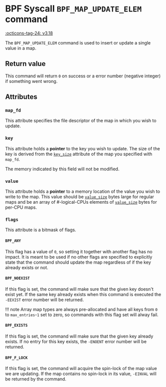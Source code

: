 # BPF Syscall `BPF_MAP_UPDATE_ELEM` command

<!-- [FEATURE_TAG](BPF_MAP_UPDATE_ELEM) -->
[:octicons-tag-24: v3.18](https://github.com/torvalds/linux/commit/db20fd2b01087bdfbe30bce314a198eefedcc42e)
<!-- [/FEATURE_TAG] -->

The `BPF_MAP_UPDATE_ELEM` command is used to insert or update a single value in a map.

## Return value

This command will return `0` on success or a error number (negative integer) if something went wrong.

## Attributes
### `map_fd`

This attribute specifies the file descriptor of the map in which you wish to update.

### `key`

This attribute holds a **pointer** to the key you wish to update. The size of the key is derived from the [`key_size`](BPF_MAP_CREATE.md#key_size) attribute of the map you specified with `map_fd`.

The memory indicated by this field will not be modified.

### `value`

This attribute holds a **pointer** to a memory location of the value you wish to write to the map. This value should be [`value_size`](BPF_MAP_CREATE.md#value_size) bytes large for regular maps and be an array of #-logical-CPUs elements of [`value_size`](BPF_MAP_CREATE.md#value_size) bytes for per-CPU maps.

### `flags`

This attribute is a bitmask of flags.

#### `BPF_ANY`

This flag has a value of `0`, so setting it together with another flag has no impact. It is meant to be used if no other flags are specified to explicitly state that the command should update the map regardless of if the key already exists or not.

#### `BPF_NOEXIST`

If this flag is set, the command will make sure that the given key doesn't exist yet. If the same key already exists when this command is executed the `-EEXIST` error number will be returned.

!!! note
    Array map types are always pre-allocated and have all keys from `0` to `max_entries`-`1` set to zero, so commands with this flag set will alway fail.

#### `BPF_EXISTS`

If this flag is set, the command will make sure that the given key already exists. If no entry for this key exists, the `-ENOENT` error number will be returned.

#### `BPF_F_LOCK`

If this flag is set, the command will acquire the spin-lock of the map value we are updating. If the map contains no spin-lock in its value, `-EINVAL` will be returned by the command.
